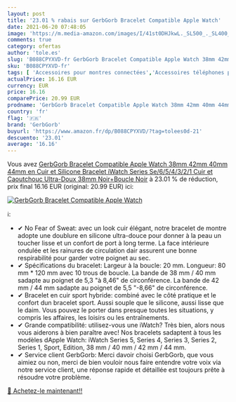 ```yaml
---
layout: post
title: '23.01 % rabais sur GerbGorb Bracelet Compatible Apple Watch'
date: 2021-06-20 07:48:05
image: 'https://m.media-amazon.com/images/I/41st0DHJkwL._SL500_._SL400_.jpg'
comments: true
category: ofertas
author: 'tole.es'
slug: 'B088CPYXVD-fr GerbGorb Bracelet Compatible Apple Watch 38mm 42mm 40mm...'
sku: 'B088CPYXVD-fr'
tags: [ 'Accessoires pour montres connectées','Accessoires téléphones portables','Bracelets de remplacement pour montres connectées','High-Tech','Téléphones portables et accessoires','gerbgorb', ]
actualPrice: 16.16 EUR
currency: EUR
price: 16.16
comparePrice: 20.99 EUR
prodname: 'GerbGorb Bracelet Compatible Apple Watch 38mm 42mm 40mm 44mm en Cuir et Silicone  Bracelet iWatch Series Se/6/5/4/3/2/1 Cuir et Caoutchouc Ultra-Doux  38mm Noir+Boucle Noir'
country: 'fr'
flag: '🇫🇷'
brand: 'GerbGorb'
buyurl: 'https://www.amazon.fr/dp/B088CPYXVD/?tag=tolees0d-21'
descuento: '23.01'
average: '16.16'
---
```


Vous avez [GerbGorb Bracelet Compatible Apple Watch 38mm 42mm 40mm 44mm en Cuir et Silicone  Bracelet iWatch Series Se/6/5/4/3/2/1 Cuir et Caoutchouc Ultra-Doux  38mm Noir+Boucle Noir](https://www.amazon.fr/dp/B088CPYXVD/?tag=tolees0d-21)  à  23.01 % de réduction, prix final  16.16 EUR (original: 20.99 EUR) ici:

[![GerbGorb Bracelet Compatible Apple Watch](https://m.media-amazon.com/images/I/41st0DHJkwL._SL500_._SL400_.jpg)](https://www.amazon.fr/dp/B088CPYXVD/?tag=tolees0d-21)

ℹ️:

- ✔ No Fear of Sweat: avec un look cuir élégant, notre bracelet de montre adopte une doublure en silicone ultra-douce pour donner à la peau un toucher lisse et un confort de port à long terme. La face intérieure ondulée et les rainures de circulation dair assurent une bonne respirabilité pour garder votre poignet au sec.
- ✔ Spécifications du bracelet: Largeur à la boucle: 20 mm. Longueur: 80 mm * 120 mm avec 10 trous de boucle. La bande de 38 mm / 40 mm sadapte au poignet de 5,3 "à 8,46" de circonférence. La bande de 42 mm / 44 mm sadapte au poignet de 5,5 "-8,66" de circonférence.
- ✔ Bracelet en cuir sport hybride: combiné avec le côté pratique et le confort dun bracelet sport. Aussi souple que le silicone, aussi lisse que le daim. Vous pouvez le porter dans presque toutes les situations, y compris les affaires, les loisirs ou les entraînements.
- ✔ Grande compatibilité: utilisez-vous une iWatch? Très bien, alors nous vous aiderons à bien paraître avec! Nos bracelets sadaptent à tous les modèles dApple Watch: iWatch Series 5, Series 4, Series 3, Series 2, Series 1, Sport, Edition, 38 mm / 40 mm / 42 mm / 44 mm.
- ✔ Service client GerbGorb: Merci davoir choisi GerbGorb, que vous aimiez ou non, merci de bien vouloir nous faire entendre votre voix via notre service client, une réponse rapide et détaillée est toujours prête à résoudre votre problème.

[🛒 Achetez-le maintenant!!](https://www.amazon.fr/dp/B088CPYXVD/?tag=tolees0d-21)
